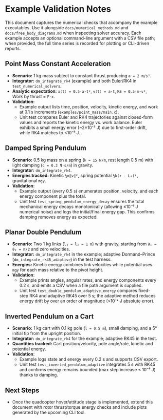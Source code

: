 # Example Validation Notes

This document captures the numerical checks that accompany the example
executables. Use it alongside `docs/numerical_methods.md` and
`docs/free_body_diagrams.md` when inspecting solver accuracy. Each example
accepts an optional command-line argument with a CSV file path; when provided,
the full time series is recorded for plotting or CLI-driven reports.

## Point Mass Constant Acceleration
- **Scenario:** 1 kg mass subject to constant thrust producing `a = 2 m/s²`.
- **Integrator:** `dm_integrate_rk4` (example) and both Euler/RK4 in
  `test_numerical_solvers`.
- **Analytic expectation:** `x(t) = 0.5·a·t²`, `v(t) = a·t`,
  `KE = 0.5·m·v²`, Work by thrust = `F·x`.
- **Validation:**  
  - Example output lists time, position, velocity, kinetic energy, and work at
    0.1 s increments (`examples/point_mass/main.c`).  
  - Unit test compares Euler and RK4 trajectories against closed-form values and
    reports the kinetic energy vs. work balance. Euler exhibits a small energy
    error (~2×10⁻² J) due to first-order drift, while RK4 matches to <10⁻⁹ J.

## Damped Spring Pendulum
- **Scenario:** 0.5 kg mass on a spring (`k = 15 N/m`, rest length 0.5 m) with
  light damping (`c = 0.3 N·s/m`) in gravity.
- **Integrator:** `dm_integrate_rk4`.
- **Energies tracked:** Kinetic `½m‖v‖²`, spring potential
  `½k(r - L₀)²`, gravitational `mgy`.
- **Validation:**  
  - Example output (every 0.5 s) enumerates position, velocity, and each energy
    component plus the total.  
  - Unit test `test_spring_pendulum_energy_decay` ensures the total mechanical
    energy decays monotonically (allowing ≤10⁻⁶ J numerical noise) and logs the
    initial/final energy gap. This confirms damping removes energy as expected.

## Planar Double Pendulum
- **Scenario:** Two 1 kg links (`l₁ = l₂ = 1 m`) with gravity, starting from
  `θ₁ = θ₂ = π/2` and zero velocities.
- **Integrator:** `dm_integrate_rk4` in the example; adaptive Dormand–Prince
  (`dm_integrate_rk45_adaptive`) in the test harness.
- **Energies:** Kinetic energy combines link velocities while potential uses
  `mgy` for each mass relative to the pivot height.
- **Validation:**  
  - Example prints angles, angular rates, and energy components every 0.2 s,
    and emits a CSV when a file path argument is supplied.  
  - Unit test `test_double_pendulum_adaptive_energy` compares fixed-step RK4 and
    adaptive RK45 over 5 s; the adaptive method reduces energy drift by over an
    order of magnitude (<10⁻² J absolute error).

## Inverted Pendulum on a Cart
- **Scenario:** 1 kg cart with 0.1 kg pole (`l = 0.5 m`), small damping, and a
  5° initial tip from the upright position.
- **Integrator:** `dm_integrate_rk4` for the example; adaptive RK45 in the test.
- **Quantities tracked:** Cart position/velocity, pole angle/rate, kinetic and
  potential energy.
- **Validation:**  
  - Example logs state and energy every 0.2 s and supports CSV export.  
  - Unit test `test_inverted_pendulum_adaptive` integrates 5 s with RK45 and
    confirms energy remains bounded (max step increase ≤ 10⁻⁴ J) thanks to
    damping.

## Next Steps
- Once the quadcopter hover/attitude stage is implemented, extend this document
  with rotor thrust/torque energy checks and include plots generated by the
  upcoming CLI tool.
